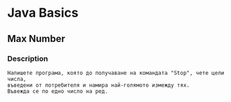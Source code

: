 # Java Basics

## Max Number

### Description

    Напишете програма, която до получаване на командата "Stop", чете цели числа, 
    въведени от потребителя и намира най-голямото измежду тях.
    Въвежда се по едно число на ред.